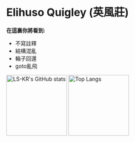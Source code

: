 # Elihuso Quigley (英風莊)

**在這裏你將看到:**

* 不寫註釋
* 結構混亂
* 輪子回還
* goto亂飛


<img src="https://github-readme-stats-one-bice.vercel.app/api?username=ls-kr&count_private=true&theme=calm&show_icons=true&include_all_commits=true&role=OWNER,ORGANIZATION_MEMBER,COLLABORATOR" alt="LS-KR's GitHub stats" height="160px" /> <img src="https://github-readme-stats-one-bice.vercel.app/api/top-langs/?username=ls-kr&layout=compact&langs_count=8&theme=calm&role=OWNER,COLLABORATOR" alt="Top Langs" height="160px" />

<!--
你似乎找对地方了呢w
AES密码是:RWxpaHVzbw
-->
